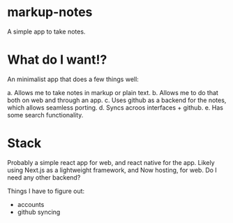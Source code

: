 # markup-notes
A simple app to take notes.

# What do I want!?
An minimalist app that does a few things well:

a. Allows me to take notes in markup or plain text.
b. Allows me to do that both on web and through an app.
c. Uses github as a backend for the notes, which allows seamless porting.
d. Syncs acroos interfaces + github.
e. Has some search functionality.

# Stack
Probably a simple react app for web, and react native for the app.
Likely using Next.js as a lightweight framework, and Now hosting, for web.
Do I need any other backend?

Things I have to figure out:
* accounts
* github syncing
